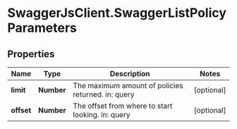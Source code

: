 # SwaggerJsClient.SwaggerListPolicyParameters

## Properties
Name | Type | Description | Notes
------------ | ------------- | ------------- | -------------
**limit** | **Number** | The maximum amount of policies returned. in: query | [optional] 
**offset** | **Number** | The offset from where to start looking. in: query | [optional] 



